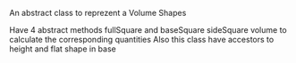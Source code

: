 An abstract class to reprezent a Volume Shapes

Have 4 abstract methods fullSquare and baseSquare sideSquare volume to calculate the corresponding quantities
Also this class have accestors to height and flat shape in base